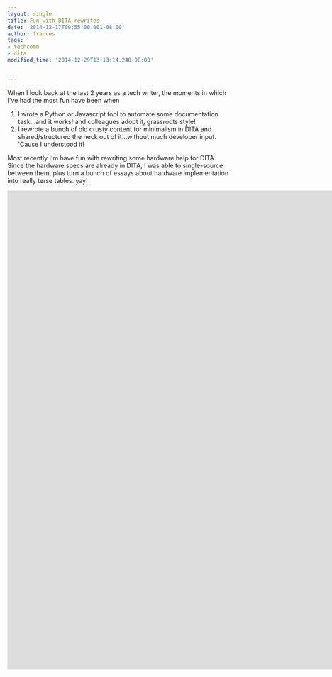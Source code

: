 ```yaml
---
layout: single
title: Fun with DITA rewrites
date: '2014-12-17T09:55:00.001-08:00'
author: frances
tags:
- techcomm
- dita
modified_time: '2014-12-29T13:13:14.240-08:00'


---
```


When I look back at the last 2 years as a tech writer, the moments in which 
I've had the most fun have been when 

1. I wrote a Python or Javascript tool to automate some documentation 
task...and it works! and colleagues adopt it, grassroots style! 
1. I rewrote a bunch of old crusty content for minimalism in DITA and 
shared/structured the heck out of it...without much developer input. 'Cause I 
understood it! 
 
Most recently I'm have fun with rewriting some hardware help for DITA. 
Since the hardware specs are already in DITA, I was able to single-source 
between them, plus turn a bunch of essays about hardware implementation into 
really terse tables. yay! 
 
 <iframe src="https://docs.google.com/presentation/d/e/2PACX-1vRxFqhfwm1sWfDjL21KqWTtdn8QcnkqnL8SxFR6QSNwH1Q1DV_lZ7XvS6TfKc7ZYCCVZZvivbuYTyCO/embed?start=false&loop=false&delayms=60000" frameborder="0" width="1920" height="1080" allowfullscreen="true" mozallowfullscreen="true" webkitallowfullscreen="true"></iframe>
 
